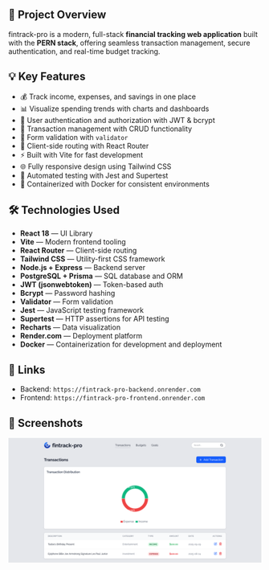 ## 🎯 Project Overview

fintrack-pro is a modern, full-stack **financial tracking web application** built with the **PERN stack**, offering seamless transaction management, secure authentication, and real-time budget tracking.

## 💡 Key Features

- 💰 Track income, expenses, and savings in one place
- 📊 Visualize spending trends with charts and dashboards
- 🔐 User authentication and authorization with JWT & bcrypt
- 🧾 Transaction management with CRUD functionality
- 📄 Form validation with `validator`
- 🧭 Client-side routing with React Router
- ⚡ Built with Vite for fast development
- 🌐 Fully responsive design using Tailwind CSS
- 🧪 Automated testing with Jest and Supertest
- 🐳 Containerized with Docker for consistent environments

## 🛠️ Technologies Used

- **React 18** — UI Library
- **Vite** — Modern frontend tooling
- **React Router** — Client-side routing
- **Tailwind CSS** — Utility-first CSS framework
- **Node.js + Express** — Backend server
- **PostgreSQL + Prisma** — SQL database and ORM
- **JWT (jsonwebtoken)** — Token-based auth
- **Bcrypt** — Password hashing
- **Validator** — Form validation
- **Jest** — JavaScript testing framework
- **Supertest** — HTTP assertions for API testing
- **Recharts** — Data visualization
- **Render.com** — Deployment platform
- **Docker** — Containerization for development and deployment

## 🔗 Links

- Backend: `https://fintrack-pro-backend.onrender.com`
- Frontend: `https://fintrack-pro-frontend.onrender.com`

## 📸 Screenshots

![Transactions Page](./frontend/src/assets/screenshot1.png)
